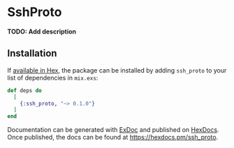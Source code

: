 # SshProto

**TODO: Add description**

## Installation

If [available in Hex](https://hex.pm/docs/publish), the package can be installed
by adding `ssh_proto` to your list of dependencies in `mix.exs`:

```elixir
def deps do
  [
    {:ssh_proto, "~> 0.1.0"}
  ]
end
```

Documentation can be generated with [ExDoc](https://github.com/elixir-lang/ex_doc)
and published on [HexDocs](https://hexdocs.pm). Once published, the docs can
be found at <https://hexdocs.pm/ssh_proto>.

